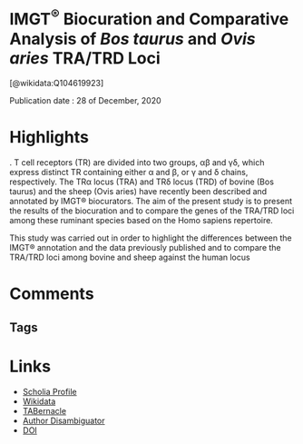 
IMGT<sup>®</sup> Biocuration and Comparative Analysis of <i>Bos taurus</i> and <i>Ovis aries</i> TRA/TRD Loci
=============================================================================================================
  
  [@wikidata:Q104619923]  
  
Publication date : 28 of December, 2020  

# Highlights

. T cell receptors (TR) are divided into two groups, αβ and γδ, which express distinct TR containing either α and β, or γ and δ chains, respectively. The TRα locus (TRA) and TRδ locus (TRD) of bovine (Bos taurus) and the sheep (Ovis aries) have recently been described and annotated by IMGT® biocurators. The aim of the present study is to present the results of the biocuration and to compare the genes of the TRA/TRD loci among these ruminant species based on the Homo sapiens repertoire. 


This study was carried out in order to highlight the differences between the IMGT® annotation and the data previously published and to compare the TRA/TRD loci among bovine and sheep against the human locus



# Comments

## Tags

# Links
  
 * [Scholia Profile](https://scholia.toolforge.org/work/Q104619923)  
 * [Wikidata](https://www.wikidata.org/wiki/Q104619923)  
 * [TABernacle](https://tabernacle.toolforge.org/?#/tab/manual/Q104619923/P921%3BP4510)  
 * [Author Disambiguator](https://author-disambiguator.toolforge.org/work_item_oauth.php?id=Q104619923&batch_id=&match=1&author_list_id=&doit=Get+author+links+for+work)  
 * [DOI](https://doi.org/10.3390/GENES12010030)  
